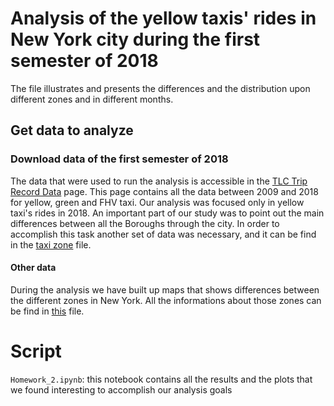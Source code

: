 # Analysis of the yellow taxis' rides in New York city during the first semester of 2018
The file illustrates and presents the differences and the distribution upon different zones and in different months.   

## Get data to analyze

### Download data of the first semester of 2018
The data that were used to run the analysis is accessible in the [TLC Trip Record Data](http://www.nyc.gov/html/tlc/html/about/trip_record_data.shtml) page. This page contains all the data between 2009 and 2018 for yellow, green and FHV taxi. Our analysis was focused only in yellow taxi's rides in 2018. 
An important part of our study was to point out the main differences between all the Boroughs through the city. In order to accomplish this task another set of data was necessary, and it can be find in the [taxi zone](https://github.com/CriMenghini/ADM-2018/blob/master/Homework_2/taxi_zone_lookup.csv) file. 

#### Other data
During the analysis we have built up maps that shows differences between the different zones in New York. All the informations about those zones can be find in [this](https://github.com/CriMenghini/ADM-2018/blob/master/Homework_2/taxi_zones.json) file.

# Script
`Homework_2.ipynb`: this notebook contains all the results and the plots that we found interesting to accomplish our analysis goals
